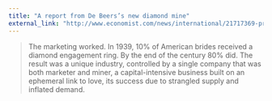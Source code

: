 ```yaml
---
title: "A report from De Beers’s new diamond mine"
external_link: "http://www.economist.com/news/international/21717369-production-worlds-most-valuable-gem-may-be-about-peak-report-de-beerss?frsc=dg%7Cc"
---
```

> The marketing worked. In 1939, 10% of American brides received a diamond engagement ring. By the end of the century 80% did. The result was a unique industry, controlled by a single company that was both marketer and miner, a capital-intensive business built on an ephemeral link to love, its success due to strangled supply and inflated demand.

